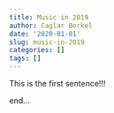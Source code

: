 ```yaml
---
title: Music in 2019
author: Caglar Berkel
date: '2020-01-01'
slug: music-in-2019
categories: []
tags: []
---
```

This is the first sentence!!!

end...